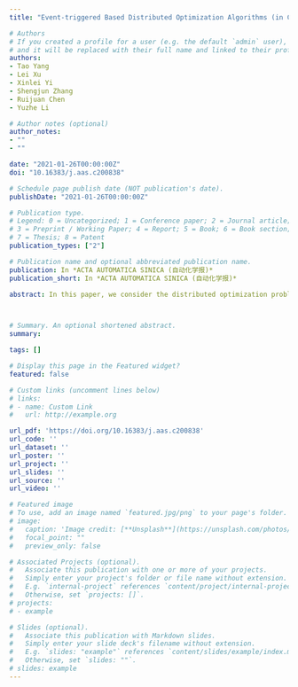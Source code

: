 ```yaml
---
title: "Event-triggered Based Distributed Optimization Algorithms (in Chinese)"

# Authors
# If you created a profile for a user (e.g. the default `admin` user), write the username (folder name) here 
# and it will be replaced with their full name and linked to their profile.
authors:
- Tao Yang
- Lei Xu
- Xinlei Yi
- Shengjun Zhang
- Ruijuan Chen
- Yuzhe Li

# Author notes (optional)
author_notes:
- ""
- ""

date: "2021-01-26T00:00:00Z"
doi: "10.16383/j.aas.c200838"

# Schedule page publish date (NOT publication's date).
publishDate: "2021-01-26T00:00:00Z"

# Publication type.
# Legend: 0 = Uncategorized; 1 = Conference paper; 2 = Journal article;
# 3 = Preprint / Working Paper; 4 = Report; 5 = Book; 6 = Book section;
# 7 = Thesis; 8 = Patent
publication_types: ["2"]

# Publication name and optional abbreviated publication name.
publication: In *ACTA AUTOMATICA SINICA (自动化学报)*
publication_short: In *ACTA AUTOMATICA SINICA (自动化学报)*

abstract: In this paper, we consider the distributed optimization problem, whose objective is to minimize a global cost function formed by a sum of local private cost functions,  by using local information exchange. In order to avoid continuous communication among agents and reduce communication overheads, we develop event-triggered distributed optimization algorithms for undirected connected graphs based on the proportional-integral control strategy. We show that the proposed algorithms are free of Zeno behavior, and asymptotically converge to one of global minimizers, if the local cost functions are convex and differentiable. Moreover, we show that the proposed algorithms exponentially converge to the unique global minimizer if in addition, the local cost functions have locally Lipschitz gradients, and the global cost function is restricted strongly convex with respect to the global minimizer. The theoretical results are illustrated by numerical simulations.



# Summary. An optional shortened abstract.
summary:

tags: []

# Display this page in the Featured widget?
featured: false

# Custom links (uncomment lines below)
# links:
# - name: Custom Link
#   url: http://example.org

url_pdf: 'https://doi.org/10.16383/j.aas.c200838'
url_code: ''
url_dataset: ''
url_poster: ''
url_project: ''
url_slides: ''
url_source: ''
url_video: ''

# Featured image
# To use, add an image named `featured.jpg/png` to your page's folder. 
# image:
#   caption: 'Image credit: [**Unsplash**](https://unsplash.com/photos/pLCdAaMFLTE)'
#   focal_point: ""
#   preview_only: false

# Associated Projects (optional).
#   Associate this publication with one or more of your projects.
#   Simply enter your project's folder or file name without extension.
#   E.g. `internal-project` references `content/project/internal-project/index.md`.
#   Otherwise, set `projects: []`.
# projects:
# - example

# Slides (optional).
#   Associate this publication with Markdown slides.
#   Simply enter your slide deck's filename without extension.
#   E.g. `slides: "example"` references `content/slides/example/index.md`.
#   Otherwise, set `slides: ""`.
# slides: example
---
```


<!-- {{% callout note %}}
Click the *Cite* button above to demo the feature to enable visitors to import publication metadata into their reference management software.
{{% /callout %}}

{{% callout note %}}
Create your slides in Markdown - click the *Slides* button to check out the example.
{{% /callout %}}

Supplementary notes can be added here, including [code, math, and images](https://wowchemy.com/docs/writing-markdown-latex/). -->
